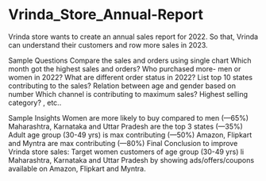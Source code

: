 # Vrinda_Store_Annual-Report

Vrinda store wants to create an annual sales report for
2022. So that, Vrinda can understand their customers
and row more sales in 2023.

Sample Questions
Compare the sales and orders using single chart
Which month got the highest sales and orders?
Who purchased more- men or women in 2022?
What are different order status in 2022?
List top 10 states contributing to the sales?
Relation between age and gender based on number
Which channel is contributing to maximum sales?
Highest selling category? , etc..

Sample Insights
Women are more likely to buy compared to men (—65%)
Maharashtra, Karnataka and Uttar Pradesh are the top 3 states (—35%)
Adult age group (30-49 yrs) is max contributing (—50%)
Amazon, Flipkart and Myntra
are max contributing (—80%)
Final Conclusion to improve Vrinda store sales:
Target women customers of age group (30-49 yrs) li
Maharashtra, Karnataka and Uttar Pradesh by showing
ads/offers/coupons available on Amazon, Flipkart and Myntra.
